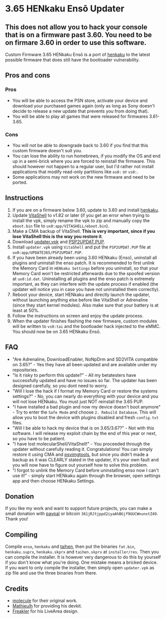 # 3.65 HENkaku Ensō Updater

## This does not allow you to hack your console that is on a firmware past 3.60. You need to be on firmare 3.60 in order to use this software.

Custom Firmware 3.65 HENkaku Ensō is a port of [henkaku](https://github.com/henkaku) to the latest possible firmware that does still have the bootloader vulnerability.

## Pros and cons
### Pros
- You will be able to access the PSN store, activate your device and download your purchased games again (only as long as Sony doesn't decide to release a new update that prevents you from doing that).
- You will be able to play all games that were released for firmwares 3.61-3.65.
### Cons
- You will not be able to downgrade back to 3.60 if you find that this custom firmware doesn't suit you.
- You can lose the ability to run homebrews, if you modify the OS and end up in a semi-brick where you are forced to reinstall the firmware. This should however not happen to a regular user, but I'd rather not install applications that modify read-only partitions like `os0:` or `vs0:`.
- Some applications may not work on the new firmware and need to be ported.

## Instructions
1) If you are on a firmware below 3.60, update to 3.60 and install [henkaku](https://henkaku.xyz/).
2) Update [VitaShell](https://github.com/TheOfficialFloW/VitaShell/releases) to v1.82 or later (if you get an error when trying to install the vpk, simply rename the vpk to zip and manually copy the `eboot.bin` file to `ux0:app/VITASHELL/eboot.bin`).
3) Make a CMA backup of VitaShell. **This is very important, since if you lose VitaShell this is the way you restore it**.
4) Download [updater.vpk](https://github.com/TheOfficialFloW/update365/releases/download/v1.0/updater.vpk) and [PSP2UPDAT.PUP](https://github.com/TheOfficialFloW/update365/releases/download/v1.0/PSP2UPDAT.PUP).
5) Install `updater.vpk` using `VitaShell` and put the `PSP2UPDAT.PUP` file at `ux0:app/UPDATE365/PSP2UPDAT.PUP`.
6) If you have been already been using 3.60 HENkaku (Enso), uninstall all plugins and uninstall the enso patch. It is recommended to first unlink the Memory Card in `HENkaku Settings` before you uninstall, so that your Memory Card won't be restricted afterwards due to the spoofed version at `ux0:id.dat`. Uninstalling all plugins and the enso patch is extremely important, as they can interfere with the update process if enabled (the updater will notice you in case you have not uninstalled them correctly).
7) Reboot your device, start HENkaku and directly launch the updater, without launching anything else before like VitaShell or Adrenaline (since they start kernel modules). Also make sure that your battery is at least at 50%.
8) Follow the instructions on screen and enjoy the update process.
9) When the updater finishes flashing the new firmware, custom modules will be written to `vs0:tai` and the bootloader hack injected to the eMMC. You should now be on 3.65 HENkaku Ensō.

## FAQ
- "Are Adrenaline, DownloadEnabler, NoNpDrm and SD2VITA compatible on 3.65?" - Yes they have all been updated and are available under my repositories.
- "Is it risky to perform this update?" - All my betatesters have successfully updated and have no issues so far. The updater has been designed carefully, so you dont need to worry.
- "Will I lose the hack if I format my Memory Card or restore the systems settings?" - No, you can nearly do everything with your device and you will not lose HENkaku. You must just NOT reinstall the 3.65 PUP.
- "I have installed a bad plugin and now my device doesn't boot anymore" - Try to enter the `Safe Mode` and choose `2. Rebuild Database`. This will allow you to boot the device with plugins disabled and fresh `config.txt` files.
- "Will I be able to hack my device that is on 3.65/3.67?" - Not with this software. I will release my exploit chain by the end of this year or next, so you have to be patient.
- "I have lost molecularShell/VitaShell!" - You proceeded through the updater without carefully reading it. Congratulations! You can simply restore it using CMA and [psvimgtools](https://github.com/yifanlu/psvimgtools), but since you didn't made a backup as it was CLEARLY stated in the updater, it's your own fault and you will now have to figure out yourself how to solve this problem.
- "I forgot to unlink the Memory Card before uninstalling enso now I can't use it!" - simply start HENkaku again through the browser, open settings app and then choose HENkaku Settings.

## Donation
If you like my work and want to support future projects, you can make a small donation with [paypal](https://www.paypal.me/PSVitaTheFloW/20) or bitcoin `361jRJtjppd2iyaAhBGjf9GUCWnunxtZ49`. Thank you!

## Compiling
Compile `enso`, `henkaku` and [taihen](https://github.com/TheOfficialFloW/taiHEN), then put the binaries `fat.bin`, `henkaku.suprx`, `henkaku.skprx` and `taihen.skprx` at `installer/res`. Then you can compile the installer. It is however very dangerous to do this by yourself if you don't know what you're doing. One mistake means a bricked device. If you want to only compile the installer, then simply open `updater.vpk` as zip file and use the three binaries from there.

## Credits
- [molecule](https://twitter.com/TeamMolecule) for their original work.
- [Mathieulh](https://twitter.com/Mathieulh) for providing his devkit.
- [Freakler](https://twitter.com/freakler94) for his LiveArea design.
